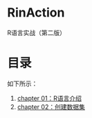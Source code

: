 # RinAction
R语言实战（第二版）

# 目录

如下所示：

1. [chapter 01：R语言介绍](https://github.com/YeJiu97/RinAction/tree/main/01_R%E8%AF%AD%E8%A8%80%E4%BB%8B%E7%BB%8D)
2. [chapter 02：创建数据集](https://github.com/YeJiu97/RinAction/tree/main/02_%E5%88%9B%E5%BB%BA%E6%95%B0%E6%8D%AE%E9%9B%86)
